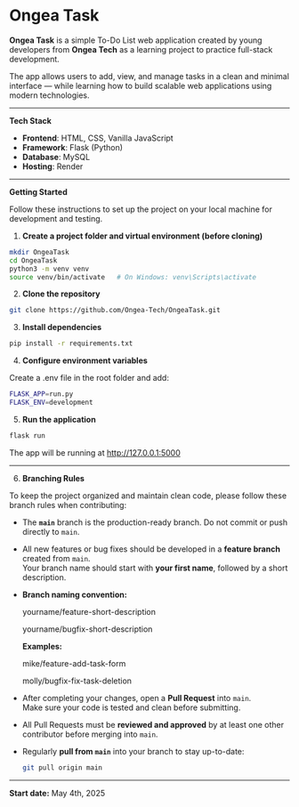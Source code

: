 # Ongea Task

**Ongea Task** is a simple To-Do List web application created by young developers from **Ongea Tech**  as a learning project to practice full-stack development.

The app allows users to add, view, and manage tasks in a clean and minimal interface — while learning how to build scalable web applications using modern technologies.

---

**Tech Stack**

- **Frontend**: HTML, CSS, Vanilla JavaScript  
- **Framework**: Flask (Python)  
- **Database**: MySQL  
- **Hosting**: Render

---

**Getting Started**

Follow these instructions to set up the project on your local machine for development and testing.

1. **Create a project folder and virtual environment (before cloning)**

```bash
mkdir OngeaTask
cd OngeaTask
python3 -m venv venv
source venv/bin/activate   # On Windows: venv\Scripts\activate
```

2. **Clone the repository**
```bash
git clone https://github.com/Ongea-Tech/OngeaTask.git 
```

3. **Install dependencies**
```bash
pip install -r requirements.txt
```

4. **Configure environment variables**

Create a .env file in the root folder and add:
```bash
FLASK_APP=run.py
FLASK_ENV=development
```

5. **Run the application**
```bash
flask run
```
The app will be running at http://127.0.0.1:5000

---

6. **Branching Rules**

To keep the project organized and maintain clean code, please follow these branch rules when contributing:

- The **`main`** branch is the production-ready branch. Do not commit or push directly to `main`.
- All new features or bug fixes should be developed in a **feature branch** created from `main`.  
  Your branch name should start with **your first name**, followed by a short description.

- **Branch naming convention:**

   yourname/feature-short-description

   yourname/bugfix-short-description

   **Examples:**

   mike/feature-add-task-form

   molly/bugfix-fix-task-deletion

- After completing your changes, open a **Pull Request** into `main`.  
Make sure your code is tested and clean before submitting.

- All Pull Requests must be **reviewed and approved** by at least one other contributor before merging into `main`.

- Regularly **pull from `main`** into your branch to stay up-to-date:
  ```bash
  git pull origin main
  ```


---


**Start date:** May 4th, 2025
